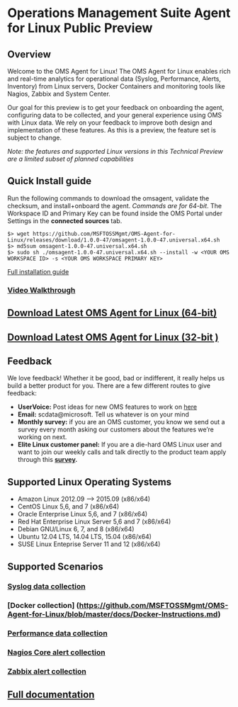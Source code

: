 # Operations Management Suite Agent for Linux Public Preview
## Overview
Welcome to the OMS Agent for Linux! The OMS Agent for Linux enables rich and real-time analytics for operational data (Syslog, Performance, Alerts, Inventory) from Linux servers, Docker Containers and monitoring tools like Nagios, Zabbix and System Center.

Our goal for this preview is to get your feedback on onboarding the agent, configuring data to be collected, and your general experience using OMS with Linux data. We rely on your feedback to improve both design and implementation of these features. As this is a preview, the feature set is subject to change.

*Note: the features and supported Linux versions in this Technical Preview are a limited subset of planned capabilities*
## Quick Install guide
Run the following commands to download the omsagent, validate the checksum, and install+onboard the agent. *Commands are for 64-bit*. The Workspace ID and Primary Key can be found inside the OMS Portal under Settings in the **connected sources** tab.
```
$> wget https://github.com/MSFTOSSMgmt/OMS-Agent-for-Linux/releases/download/1.0.0-47/omsagent-1.0.0-47.universal.x64.sh
$> md5sum omsagent-1.0.0-47.universal.x64.sh
$> sudo sh ./omsagent-1.0.0-47.universal.x64.sh --install -w <YOUR OMS WORKSPACE ID> -s <YOUR OMS WORKSPACE PRIMARY KEY>
```
[Full installation guide](https://github.com/MSFTOSSMgmt/OMS-Agent-for-Linux/blob/master/docs/OMS-Agent-for-Linux.md#install-the-oms-agent-for-linux)

### [Video Walkthrough](https://www.youtube.com/watch?v=7b4KxL7E5fw)

## [Download Latest OMS Agent for Linux (64-bit) ](https://github.com/MSFTOSSMgmt/OMS-Agent-for-Linux/releases/download/1.0.0-47/omsagent-1.0.0-47.universal.x64.sh)
## [Download Latest OMS Agent for Linux (32-bit ) ](https://github.com/MSFTOSSMgmt/OMS-Agent-for-Linux/releases/download/1.0.0-47/omsagent-1.0.0-47.universal.x86.sh)
## Feedback

We love feedback!  Whether it be good, bad or indifferent, it really helps us build a better product for you.  There are a few different routes to give feedback:

* **UserVoice:** Post ideas for new OMS features to work on [here](http://feedback.azure.com/forums/267889-azure-operational-insights)
* **Email:** scdata@microsoft.  Tell us whatever is on your mind
* **Monthly survey:** if you are an OMS customer, you know we send out a survey every month asking our customers about the features we’re working on next.  
* **Elite Linux customer panel:** If you are a die-hard OMS Linux user and want to join our weekly calls and talk directly to the product team apply through this **[survey](https://www.surveymonkey.com/r/6MTHN3P).**

## Supported Linux Operating Systems
* Amazon Linux 2012.09 --> 2015.09 (x86/x64)
* CentOS Linux 5,6, and 7 (x86/x64)
* Oracle Enterprise Linux 5,6, and 7 (x86/x64)
* Red Hat Enterprise Linux Server 5,6 and 7 (x86/x64)
* Debian GNU/Linux 6, 7, and 8 (x86/x64)
* Ubuntu 12.04 LTS, 14.04 LTS, 15.04 (x86/x64)
* SUSE Linux Enteprise Server 11 and 12 (x86/x64)

## Supported Scenarios
### [Syslog data collection](https://github.com/MSFTOSSMgmt/OMS-Agent-for-Linux/blob/master/docs/OMS-Agent-for-Linux.md#viewing-syslog-events)
### [Docker collection] (https://github.com/MSFTOSSMgmt/OMS-Agent-for-Linux/blob/master/docs/Docker-Instructions.md)
### [Performance data collection](https://github.com/MSFTOSSMgmt/OMS-Agent-for-Linux/blob/master/docs/OMS-Agent-for-Linux.md#viewing-performance-data)
### [Nagios Core alert collection](https://github.com/MSFTOSSMgmt/OMS-Agent-for-Linux/blob/master/docs/OMS-Agent-for-Linux.md#viewing-nagios-alerts)
### [Zabbix alert collection](https://github.com/MSFTOSSMgmt/OMS-Agent-for-Linux/blob/master/docs/OMS-Agent-for-Linux.md#viewing-zabbix-alerts)

## [Full documentation](https://github.com/MSFTOSSMgmt/OMS-Agent-for-Linux/blob/master/docs/OMS-Agent-for-Linux.md)

